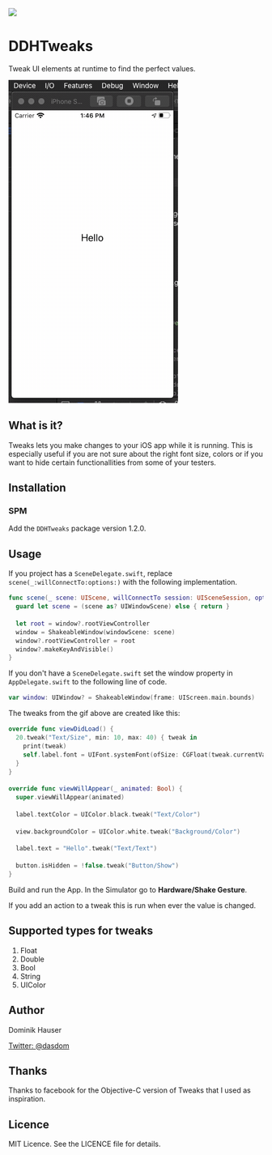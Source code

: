 ![](https://img.shields.io/badge/licence-MIT-blue.svg)

# DDHTweaks

Tweak UI elements at runtime to find the perfect values.

![](what.gif)

## What is it?

Tweaks lets you make changes to your iOS app while it is running. This is especially useful if you are not sure about the right font size, colors or if you want to hide certain functionallities from some of your testers.

## Installation

### SPM

Add the `DDHTweaks` package version 1.2.0.

## Usage

If you project has a `SceneDelegate.swift`, replace `scene(_:willConnectTo:options:)` with the following implementation.

```swift
func scene(_ scene: UIScene, willConnectTo session: UISceneSession, options connectionOptions: UIScene.ConnectionOptions) {
  guard let scene = (scene as? UIWindowScene) else { return }
  
  let root = window?.rootViewController
  window = ShakeableWindow(windowScene: scene)
  window?.rootViewController = root
  window?.makeKeyAndVisible()
}
```

If you don't have a `SceneDelegate.swift` set the window property in `AppDelegate.swift` to the following line of code.

```swift
var window: UIWindow? = ShakeableWindow(frame: UIScreen.main.bounds)
```

The tweaks from the gif above are created like this:

```swift
override func viewDidLoad() {
  20.tweak("Text/Size", min: 10, max: 40) { tweak in
    print(tweak)
    self.label.font = UIFont.systemFont(ofSize: CGFloat(tweak.currentValue!))
  }
}

override func viewWillAppear(_ animated: Bool) {
  super.viewWillAppear(animated)
  
  label.textColor = UIColor.black.tweak("Text/Color")
  
  view.backgroundColor = UIColor.white.tweak("Background/Color")
  
  label.text = "Hello".tweak("Text/Text")
  
  button.isHidden = !false.tweak("Button/Show")
}
```

Build and run the App. In the Simulator go to **Hardware/Shake Gesture**.

If you add an action to a tweak this is run when ever the value is changed.

## Supported types for tweaks

1. Float
2. Double
3. Bool
4. String
5. UIColor

## Author

Dominik Hauser

[Twitter: @dasdom](https://twitter.com/dasdom)

## Thanks

Thanks to facebook for the Objective-C version of Tweaks that I used as inspiration.

## Licence

MIT Licence. See the LICENCE file for details.
